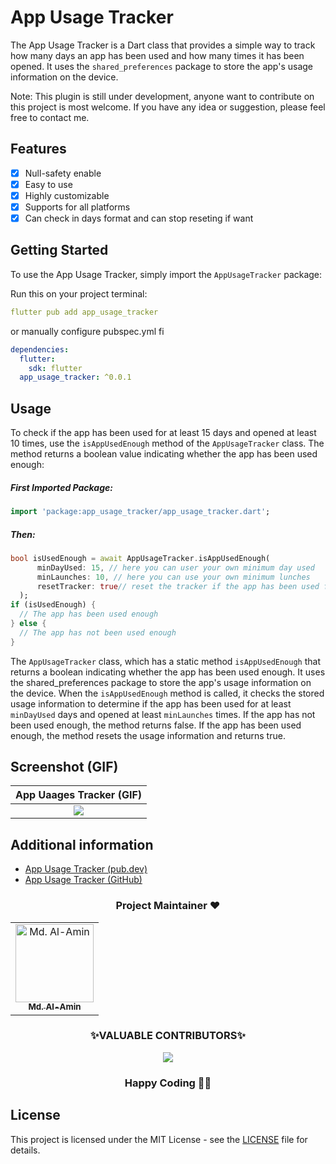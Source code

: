 # App Usage Tracker

The App Usage Tracker is a Dart class that provides a simple way to track how many days an app has been used and how many times it has been opened. It uses the `shared_preferences` package to store the app's usage information on the device.

Note: This plugin is still under development, anyone want to contribute on this project is most welcome. If you have any idea or suggestion, please feel free to contact me.

## Features

- [x] Null-safety enable
- [x] Easy to use
- [x] Highly customizable
- [x] Supports for all platforms
- [x] Can check in days format and can stop reseting if want

## Getting Started
To use the App Usage Tracker, simply import the `AppUsageTracker` package:

Run this on your project terminal:

```yaml
flutter pub add app_usage_tracker
```

or manually configure pubspec.yml fi

```yaml
dependencies:
  flutter:
    sdk: flutter
  app_usage_tracker: ^0.0.1
```

## Usage
To check if the app has been used for at least 15 days and opened at least 10 times, use the `isAppUsedEnough` method of the `AppUsageTracker` class. The method returns a boolean value indicating whether the app has been used enough:

##### First Imported Package:

```dart
import 'package:app_usage_tracker/app_usage_tracker.dart';
```

##### Then:

```dart
bool isUsedEnough = await AppUsageTracker.isAppUsedEnough(
      minDayUsed: 15, // here you can user your own minimum day used
      minLaunches: 10, // here you can use your own minimum lunches
      resetTracker: true// reset the tracker if the app has been used for at least minDays = 15 days and opened at least minLunches = 10 times. By default the tracker is reset.
  );
if (isUsedEnough) {
  // The app has been used enough
} else {
  // The app has not been used enough
}
```

The `AppUsageTracker` class, which has a static method `isAppUsedEnough` that returns a boolean indicating whether the app has been used enough. It uses the shared_preferences package to store the app's usage information on the device. When the `isAppUsedEnough` method is called, it checks the stored usage information to determine if the app has been used for at least `minDayUsed` days and opened at least `minLaunches` times. If the app has not been used enough, the method returns false. If the app has been used enough, the method resets the usage information and returns true.

## Screenshot (GIF)

| App Uaages Tracker (GIF) |
| :---: |
| <img src="#"> |

## Additional information

- [App Usage Tracker (pub.dev)](https://pub.dev/packages/app_usage_tracker)
- [App Usage Tracker (GitHub)](https://github.com/alamin-karno/app_usage_tracker)

<h3 align=center> Project Maintainer ❤️ </h3>
<p align="center">
<table align="center">
  <tbody><tr>
     <td align="center">
     <a href="https://github.com/alamin-karno">
     <img alt="Md. Al-Amin" src="https://avatars.githubusercontent.com/alamin-karno" width="125px;"> <br>
     <sub><b> Md. Al-Amin </b></sub>
     </a><br></td></tr>
     </tbody> </table> </p>


<h3 align="center"> ✨VALUABLE CONTRIBUTORS✨ </h3>
<p align="center">
<a href="https://github.com/alamin-karno/app_usage_tracker/graphs/contributors">
  <img src="https://contrib.rocks/image?repo=alamin-karno/app_usage_tracker" />
</a>
</p>
<h3 align="center"> Happy Coding 👨‍💻 </h3>

## License

This project is licensed under the MIT License - see the [LICENSE](LICENSE) file for details.